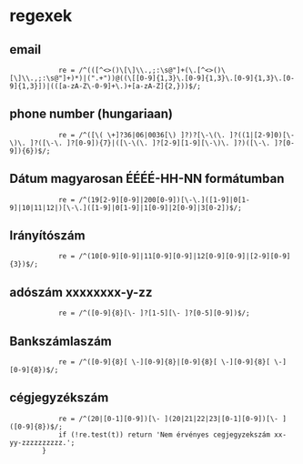 # regexek

## email
                re = /^(([^<>()\[\]\\.,;:\s@"]+(\.[^<>()\[\]\\.,;:\s@"]+)*)|(".+"))@((\[[0-9]{1,3}\.[0-9]{1,3}\.[0-9]{1,3}\.[0-9]{1,3}])|(([a-zA-Z\-0-9]+\.)+[a-zA-Z]{2,}))$/;
              
## phone number (hungariaan)
                
                re = /^([\( \+]?36|06|0036[\) ]?)?[\-\(\. ]?((1|[2-9]0)[\-\)\. ]?([\-\. ]?[0-9]){7}|([\-\(\. ]?[2-9][1-9][\-\)\. ]?)([\-\. ]?[0-9]){6})$/;

## Dátum magyarosan ÉÉÉÉ-HH-NN formátumban

                re = /^(19[2-9][0-9]|200[0-9])[\-\.]([1-9]|0[1-9]|10|11|12|)[\-\.]([1-9]|0[1-9]|1[0-9]|2[0-9]|3[0-2])$/;

## Irányítószám
                re = /^(10[0-9][0-9]|11[0-9][0-9]|12[0-9][0-9]|[2-9][0-9]{3})$/;
                
## adószám xxxxxxxx-y-zz

                re = /^([0-9]{8}[\- ]?[1-5][\- ]?[0-5][0-9])$/;

## Bankszámlaszám

                re = /^([0-9]{8}[ \-][0-9]{8}|[0-9]{8}[ \-][0-9]{8}[ \-][0-9]{8})$/;
             
## cégjegyzékszám
                
                re = /^(20|[0-1][0-9])[\- ](20|21|22|23|[0-1][0-9])[\- ]([0-9]{8})$/;
                if (!re.test(t)) return 'Nem érvényes cegjegyzekszám xx-yy-zzzzzzzzzz.';
            }

